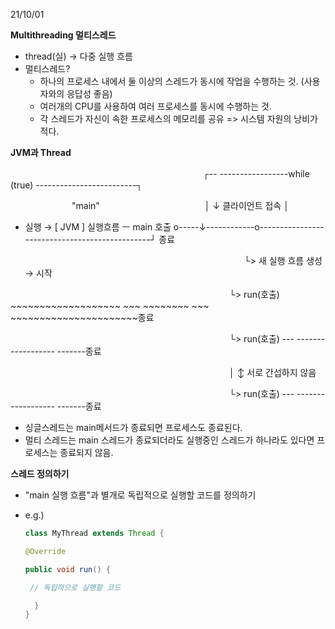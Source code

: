 21/10/01



**Multithreading 멀티스레드** 

- thread(실) → 다중 실행 흐름
- 멀티스레드? 
  - 하나의 프로세스 내에서 둘 이상의 스레드가 동시에 작업을 수행하는 것. (사용자와의 응답성 좋음)
  - 여러개의 CPU를 사용하여 여러 프로세스를 동시에 수행하는 것.
  - 각 스레드가 자신이 속한 프로세스의 메모리를 공유 => 시스템 자원의 낭비가 적다.



**JVM과 Thread**

　　　　　　　　　　　　　　　　　　　　　　┌-- -----------------while (true) -------------------------┐ 

　　　　　　　"main"　　　　　　　　　　　　│               ↓ 클라이언트 접속                              │                                                          

* 실행  →  [ JVM ] 실행흐름   ㅡ main 호출 o-----↓------------o-----------------------------------------------┘ 종료   

  　　　　　　　　　　　　　　　　　　　　　　　　　└> 새 실행 흐름 생성  → 시작

　　　　　　　　　　　　　　　　　　　　　　　　　└> run(호출) ~~~~~~~~~~~~~~~~~~~ ~~~ ~~~~~~~~ ~~~ ~~~~~~~~~~~~~~~~~~~~~~종료

　　　　　　　　　　　　　　　　　　　　　　　　　└> run(호출) --- ------- ----------- -------종료

　　　　　　　　　　　　　　　　　　　　　　　　　│                           ↕ 서로 간섭하지 않음    

　　　　　　　　　　　　　　　　　　　　　　　　　└> run(호출) --- ------- ----------- -------종료  

* 싱글스레드는 main메서드가 종료되면 프로세스도 종료된다. 
* 멀티 스레드는 main 스레드가 종료되더라도 실행중인 스레드가 하나라도 있다면 프로세스는 종료되지 않음.

 

**스레드 정의하기**

* "main 실행 흐름"과 별개로 독립적으로 실행할 코드를 정의하기

* e.g.) 

  ```java
  class MyThread extends Thread {
  
  @Override
  
  public void run() {
  
  ​	// 독립적으로 실행할 코드
  
  	}
  }
  ```

  

